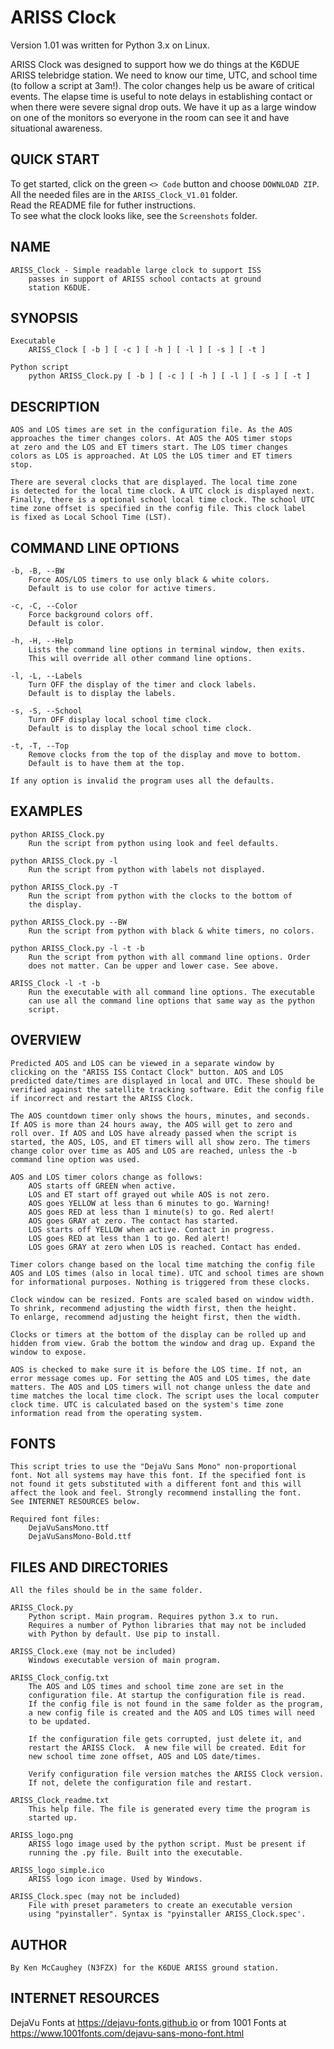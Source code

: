 ARISS Clock 
===========

Version 1.01 was written for Python 3.x on Linux.  

ARISS Clock was designed to support how we do things at the K6DUE 
ARISS telebridge station. We need to know our time, UTC, and school 
time (to follow a script at 3am!). The color changes help us be 
aware of critical events. The elapse time is useful to note delays 
in establishing contact or when there were severe signal drop outs. 
We have it up as a large window on one of the monitors so everyone 
in the room can see it and have situational awareness.   

QUICK START
-----------
To get started, click on the green `<> Code` button and choose `DOWNLOAD ZIP`.  
All the needed files are in the `ARISS_Clock_V1.01` folder.   
Read the README file for futher instructions.   
To see what the clock looks like, see the `Screenshots` folder.  

NAME  
----
    ARISS_Clock - Simple readable large clock to support ISS
        passes in support of ARISS school contacts at ground 
        station K6DUE.

SYNOPSIS  
--------
    Executable  
        ARISS_Clock [ -b ] [ -c ] [ -h ] [ -l ] [ -s ] [ -t ]  

    Python script  
        python ARISS_Clock.py [ -b ] [ -c ] [ -h ] [ -l ] [ -s ] [ -t ]  

DESCRIPTION  
-----------
    AOS and LOS times are set in the configuration file. As the AOS
    approaches the timer changes colors. At AOS the AOS timer stops
    at zero and the LOS and ET timers start. The LOS timer changes
    colors as LOS is approached. At LOS the LOS timer and ET timers
    stop.

    There are several clocks that are displayed. The local time zone
    is detected for the local time clock. A UTC clock is displayed next.
    Finally, there is a optional school local time clock. The school UTC
    time zone offset is specified in the config file. This clock label
    is fixed as Local School Time (LST).

COMMAND LINE OPTIONS  
--------------------
    -b, -B, --BW  
        Force AOS/LOS timers to use only black & white colors.
        Default is to use color for active timers.

    -c, -C, --Color  
        Force background colors off.
        Default is color.

    -h, -H, --Help  
        Lists the command line options in terminal window, then exits.
        This will override all other command line options.

    -l, -L, --Labels  
        Turn OFF the display of the timer and clock labels.
        Default is to display the labels.

    -s, -S, --School  
        Turn OFF display local school time clock.
        Default is to display the local school time clock.

    -t, -T, --Top  
        Remove clocks from the top of the display and move to bottom.
        Default is to have them at the top.

    If any option is invalid the program uses all the defaults.  

EXAMPLES  
--------
    python ARISS_Clock.py  
        Run the script from python using look and feel defaults.  

    python ARISS_Clock.py -l  
        Run the script from python with labels not displayed.  

    python ARISS_Clock.py -T  
        Run the script from python with the clocks to the bottom of
        the display.  

    python ARISS_Clock.py --BW  
        Run the script from python with black & white timers, no colors.  

    python ARISS_Clock.py -l -t -b  
        Run the script from python with all command line options. Order
        does not matter. Can be upper and lower case. See above.  

    ARISS_Clock -l -t -b  
        Run the executable with all command line options. The executable
        can use all the command line options that same way as the python
        script.  

OVERVIEW  
--------
    Predicted AOS and LOS can be viewed in a separate window by
    clicking on the "ARISS ISS Contact Clock" button. AOS and LOS 
    predicted date/times are displayed in local and UTC. These should be
    verified against the satellite tracking software. Edit the config file
    if incorrect and restart the ARISS Clock.  

    The AOS countdown timer only shows the hours, minutes, and seconds.
    If AOS is more than 24 hours away, the AOS will get to zero and
    roll over. If AOS and LOS have already passed when the script is
    started, the AOS, LOS, and ET timers will all show zero. The timers
    change color over time as AOS and LOS are reached, unless the -b
    command line option was used.  

    AOS and LOS timer colors change as follows:  
        AOS starts off GREEN when active.  
        LOS and ET start off grayed out while AOS is not zero.  
        AOS goes YELLOW at less than 6 minutes to go. Warning!  
        AOS goes RED at less than 1 minute(s) to go. Red alert!  
        AOS goes GRAY at zero. The contact has started.  
        LOS starts off YELLOW when active. Contact in progress.  
        LOS goes RED at less than 1 to go. Red alert!  
        LOS goes GRAY at zero when LOS is reached. Contact has ended.  

    Timer colors change based on the local time matching the config file
    AOS and LOS times (also in local time). UTC and school times are shown
    for informational purposes. Nothing is triggered from these clocks.  

    Clock window can be resized. Fonts are scaled based on window width.
    To shrink, recommend adjusting the width first, then the height.
    To enlarge, recommend adjusting the height first, then the width.  

    Clocks or timers at the bottom of the display can be rolled up and 
    hidden from view. Grab the bottom the window and drag up. Expand the
    window to expose.  

    AOS is checked to make sure it is before the LOS time. If not, an
    error message comes up. For setting the AOS and LOS times, the date
    matters. The AOS and LOS timers will not change unless the date and
    time matches the local time clock. The script uses the local computer
    clock time. UTC is calculated based on the system's time zone
    information read from the operating system.  

FONTS  
-----
    This script tries to use the "DejaVu Sans Mono" non-proportional
    font. Not all systems may have this font. If the specified font is
    not found it gets substituted with a different font and this will
    affect the look and feel. Strongly recommend installing the font.
    See INTERNET RESOURCES below.  

    Required font files:  
        DejaVuSansMono.ttf  
        DejaVuSansMono-Bold.ttf  

FILES AND DIRECTORIES 
---------------------
    All the files should be in the same folder.  

    ARISS_Clock.py  
        Python script. Main program. Requires python 3.x to run.  
        Requires a number of Python libraries that may not be included
        with Python by default. Use pip to install.  

    ARISS_Clock.exe (may not be included)  
        Windows executable version of main program.  

    ARISS_Clock_config.txt  
        The AOS and LOS times and school time zone are set in the
        configuration file. At startup the configuration file is read.
        If the config file is not found in the same folder as the program,
        a new config file is created and the AOS and LOS times will need
        to be updated.  

        If the configuration file gets corrupted, just delete it, and
        restart the ARISS Clock.  A new file will be created. Edit for
        new school time zone offset, AOS and LOS date/times.  

        Verify configuration file version matches the ARISS Clock version.
        If not, delete the configuration file and restart.  

    ARISS_Clock_readme.txt  
        This help file. The file is generated every time the program is
        started up.  

    ARISS_logo.png  
        ARISS logo image used by the python script. Must be present if
        running the .py file. Built into the executable.  

    ARISS_logo_simple.ico   
        ARISS logo icon image. Used by Windows.  

    ARISS_Clock.spec (may not be included)  
        File with preset parameters to create an executable version
        using "pyinstaller". Syntax is "pyinstaller ARISS_Clock.spec'.   

AUTHOR  
------
    By Ken McCaughey (N3FZX) for the K6DUE ARISS ground station.  

INTERNET RESOURCES  
------------------
   DejaVu Fonts at https://dejavu-fonts.github.io or from
   1001 Fonts at https://www.1001fonts.com/dejavu-sans-mono-font.html  
